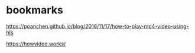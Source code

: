 # bookmarks

https://poanchen.github.io/blog/2016/11/17/how-to-play-mp4-video-using-hls

https://howvideo.works/
